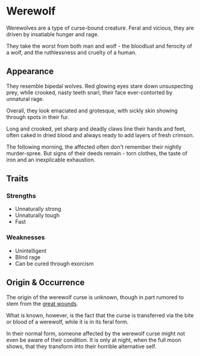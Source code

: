 # Werewolf
Werewolves are a type of curse-bound creature. Feral and vicious, they are driven by insatiable hunger and rage. 

They take the worst from both man and wolf - the bloodlust and ferocity of a wolf, and the ruthlessness and cruelty of a human.

## Appearance
They resemble bipedal wolves. Red glowing eyes stare down unsuspecting prey, while crooked, nasty teeth snarl, their face ever-contorted by unnatural rage. 

Overall, they look emaciated and grotesque, with sickly skin showing through spots in their fur. 

Long and crooked, yet sharp and deadly claws line their hands and feet, often caked in dried blood and always ready to add layers of fresh crimson. 

The following morning, the affected often don't remember their nightly murder-spree. But signs of their deeds remain - torn clothes, the taste of iron and an inexplicable exhaustion. 

## Traits
### Strengths
* Unnaturally strong
* Unnaturally tough
* Fast

### Weaknesses
* Unintelligent
* Blind rage
* Can be cured through exorcism

## Origin & Occurrence
The origin of the werewolf curse is unknown, though in part rumored to stem from the [great wounds](../../world/great-wounds). 

What is known, however, is the fact that the curse is transferred via the bite or blood of a werewolf, while it is in its feral form. 

In their normal form, someone affected by the werewolf curse might not even be aware of their condition. It is only at night, when the full moon shows, that they transform into their horrible alternative self. 